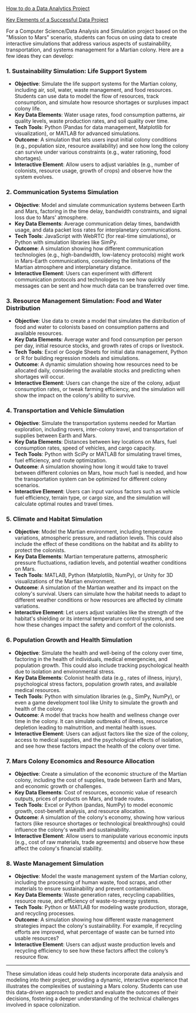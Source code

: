 [How to do a Data Analytics Project](https://medium.com/@data-storyteller/how-to-do-a-data-analytics-project-da710e317e3a)

[Key Elements of a Successful Data Project](https://medium.com/@melisaltinoluk/key-elements-of-a-successful-data-analytics-project-70132d4b2970)

For a Computer Science/Data Analysis and Simulation project based on the "Mission to Mars" scenario, students can focus on using data to create interactive simulations that address various aspects of sustainability, transportation, and systems management for a Martian colony. Here are a few ideas they can develop:

### 1. **Sustainability Simulation: Life Support System**
   - **Objective**: Simulate the life support systems for the Martian colony, including air, soil, water, waste management, and food resources. Students can use data to model the flow of resources, track consumption, and simulate how resource shortages or surpluses impact colony life.
   - **Key Data Elements**: Water usage rates, food consumption patterns, air quality levels, waste production rates, and soil quality over time.
   - **Tech Tools**: Python (Pandas for data management, Matplotlib for visualization), or MATLAB for advanced simulations.
   - **Outcome**: A simulation that lets users input initial colony conditions (e.g., population size, resource availability) and see how long the colony can survive under various constraints (e.g., water rationing, food shortages).
   - **Interactive Element**: Allow users to adjust variables (e.g., number of colonists, resource usage, growth of crops) and observe how the system evolves. 

### 2. **Communication Systems Simulation**
   - **Objective**: Model and simulate communication systems between Earth and Mars, factoring in the time delay, bandwidth constraints, and signal loss due to Mars' atmosphere.
   - **Key Data Elements**: Average communication delay times, bandwidth usage, and data packet loss rates for interplanetary communications.
   - **Tech Tools**: JavaScript with WebRTC (for real-time simulations), or Python with simulation libraries like SimPy.
   - **Outcome**: A simulation showing how different communication technologies (e.g., high-bandwidth, low-latency protocols) might work in Mars-Earth communications, considering the limitations of the Martian atmosphere and interplanetary distance.
   - **Interactive Element**: Users can experiment with different communication protocols and technologies to see how quickly messages can be sent and how much data can be transferred over time.

### 3. **Resource Management Simulation: Food and Water Distribution**
   - **Objective**: Use data to create a model that simulates the distribution of food and water to colonists based on consumption patterns and available resources.
   - **Key Data Elements**: Average water and food consumption per person per day, initial resource stocks, and growth rates of crops or livestock.
   - **Tech Tools**: Excel or Google Sheets for initial data management, Python or R for building regression models and simulations.
   - **Outcome**: A dynamic simulation showing how resources need to be allocated daily, considering the available stocks and predicting when shortages will occur.
   - **Interactive Element**: Users can change the size of the colony, adjust consumption rates, or tweak farming efficiency, and the simulation will show the impact on the colony's ability to survive.

### 4. **Transportation and Vehicle Simulation**
   - **Objective**: Simulate the transportation systems needed for Martian exploration, including rovers, inter-colony travel, and transportation of supplies between Earth and Mars.
   - **Key Data Elements**: Distances between key locations on Mars, fuel consumption rates, speed of vehicles, and cargo capacity.
   - **Tech Tools**: Python with SciPy or MATLAB for simulating travel times, fuel efficiency, and route optimization.
   - **Outcome**: A simulation showing how long it would take to travel between different colonies on Mars, how much fuel is needed, and how the transportation system can be optimized for different colony scenarios.
   - **Interactive Element**: Users can input various factors such as vehicle fuel efficiency, terrain type, or cargo size, and the simulation will calculate optimal routes and travel times.

### 5. **Climate and Habitat Simulation**
   - **Objective**: Model the Martian environment, including temperature variations, atmospheric pressure, and radiation levels. This could also include the effect of these conditions on the habitat and its ability to protect the colonists.
   - **Key Data Elements**: Martian temperature patterns, atmospheric pressure fluctuations, radiation levels, and potential weather conditions on Mars.
   - **Tech Tools**: MATLAB, Python (Matplotlib, NumPy), or Unity for 3D visualizations of the Martian environment.
   - **Outcome**: A simulation of the Martian weather and its impact on the colony's survival. Users can simulate how the habitat needs to adapt to different weather conditions or how resources are affected by climate variations.
   - **Interactive Element**: Let users adjust variables like the strength of the habitat's shielding or its internal temperature control systems, and see how these changes impact the safety and comfort of the colonists.

### 6. **Population Growth and Health Simulation**
   - **Objective**: Simulate the health and well-being of the colony over time, factoring in the health of individuals, medical emergencies, and population growth. This could also include tracking psychological health due to isolation and environmental stress.
   - **Key Data Elements**: Colonist health data (e.g., rates of illness, injury), psychological stress factors, population growth rates, and available medical resources.
   - **Tech Tools**: Python with simulation libraries (e.g., SimPy, NumPy), or even a game development tool like Unity to simulate the growth and health of the colony.
   - **Outcome**: A model that tracks how health and wellness change over time in the colony. It can simulate outbreaks of illness, resource depletion leading to malnutrition, and mental health issues.
   - **Interactive Element**: Users can adjust factors like the size of the colony, access to medical supplies, and the psychological effects of isolation, and see how these factors impact the health of the colony over time.

### 7. **Mars Colony Economics and Resource Allocation**
   - **Objective**: Create a simulation of the economic structure of the Martian colony, including the cost of supplies, trade between Earth and Mars, and economic growth or challenges.
   - **Key Data Elements**: Cost of resources, economic value of research outputs, prices of products on Mars, and trade routes.
   - **Tech Tools**: Excel or Python (pandas, NumPy) to model economic growth, cost-benefit analysis, and resource allocation.
   - **Outcome**: A simulation of the colony's economy, showing how various factors (like resource shortages or technological breakthroughs) could influence the colony's wealth and sustainability.
   - **Interactive Element**: Allow users to manipulate various economic inputs (e.g., cost of raw materials, trade agreements) and observe how these affect the colony's financial stability.

### 8. **Waste Management Simulation**
   - **Objective**: Model the waste management system of the Martian colony, including the processing of human waste, food scraps, and other materials to ensure sustainability and prevent contamination.
   - **Key Data Elements**: Waste generation rates, recycling capabilities, resource reuse, and efficiency of waste-to-energy systems.
   - **Tech Tools**: Python or MATLAB for modeling waste production, storage, and recycling processes.
   - **Outcome**: A simulation showing how different waste management strategies impact the colony's sustainability. For example, if recycling efforts are improved, what percentage of waste can be turned into usable resources?
   - **Interactive Element**: Users can adjust waste production levels and recycling efficiency to see how these factors affect the colony’s resource flow.

---

These simulation ideas could help students incorporate data analysis and modeling into their project, providing a dynamic, interactive experience that illustrates the complexities of sustaining a Mars colony. Students can use this data-driven approach to predict and evaluate the outcomes of their decisions, fostering a deeper understanding of the technical challenges involved in space colonization.
